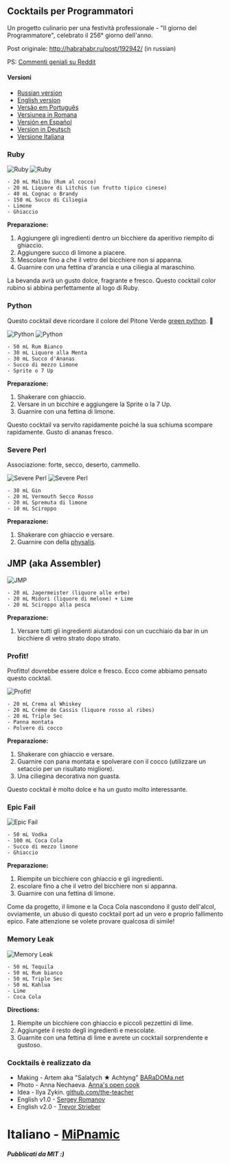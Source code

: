 ## Cocktails per Programmatori

Un progetto culinario per una festività professionale - "Il giorno del Programmatore", celebrato il 256° giorno dell'anno.

Post originale: http://habrahabr.ru/post/192942/ (in russian)

PS: [Commenti geniali su Reddit](http://www.reddit.com/r/programming/comments/1m6n2g/cocktails_for_programmers/)

#### Versioni

* [Russian version](README.md)
* [English version](cocktails_for_programers.md)
* [Versão em Português](coqueteis_para_programadores.md)
* [Versiunea in Romana](cocktailuri_pentru_programatori.md)
* [Versión en Español](cócteles_para_programadores.md)
* [Version in Deutsch](cocktails_fuer_programmierer.md)
* [Versione Italiana](cocktails_per_programmatori.md)

### Ruby

<img src="http://habr.habrastorage.org/post_images/d9a/b87/91d/d9ab8791dff93a03020fc96faf408c48.jpg" alt="Ruby" title="Ruby" />

<img src="http://habr.habrastorage.org/post_images/c50/c74/b1b/c50c74b1bad7a7a785c5055eaeb6a0aa.jpg" alt="Ruby" title="Ruby" />

```
- 20 mL Malibu (Rum al cocco)
- 20 mL Liquore di Litchis (un frutto tipico cinese)
- 40 mL Cognac o Brandy
- 150 mL Succo di Ciliegia
- Limone
- Ghiaccio
```

**Preparazione:**

1.  Aggiungere gli ingredienti dentro un bicchiere da aperitivo riempito di ghiaccio.
2.  Aggiungere succo di limone a piacere.
3.  Mescolare fino a che il vetro del bicchiere non si appanna.
4.  Guarnire con una fettina d'arancia e una ciliegia al maraschino.

La bevanda avrà un gusto dolce, fragrante e fresco. Questo cocktail color rubino si abbina perfettamente al logo di Ruby.

### Python

Questo cocktail deve ricordare il colore del Pitone Verde [green python](https://www.google.it/search?q=pitone+verde&ie=UTF-8&tbm=isch&source=og). :snake:

<img src="http://habr.habrastorage.org/post_images/a81/043/540/a81043540b546fe94fd3f8228c1be439.jpg" alt="Python" title="Python" />

<img src="http://habr.habrastorage.org/post_images/8b2/170/619/8b21706197f93ffde4f8f1d7cb9c444b.jpg" alt="Python" title="Python" />

```
- 50 mL Rum Bianco
- 30 mL Liquore alla Menta
- 30 mL Succo d'Ananas
- Succo di mezzo Limone
- Sprite o 7 Up
```

**Preparazione:**

1.  Shakerare con ghiaccio.
2.  Versare in un bicchire e aggiungere la Sprite o la 7 Up.
3.  Guarnire con una fettina di limone.

Questo cocktail va servito rapidamente poiché la sua schiuma scompare rapidamente. Gusto di ananas fresco.

### Severe Perl

Associazione: forte, secco, deserto, cammello.

<img src="http://habr.habrastorage.org/post_images/122/4c2/773/1224c27737964d566311aae4fae37829.jpg" alt="Severe Perl" title="Severe Perl" />

<img src="http://habr.habrastorage.org/post_images/335/a14/7a8/335a147a8eff811aa6cf6470c84181bd.jpg" alt="Severe Perl" title="Severe Perl" />

```
- 30 mL Gin
- 20 mL Vermouth Secco Rosso
- 20 mL Spremuta di limone
- 10 mL Sciroppo
```

**Preparazione:**

1.  Shakerare con ghiaccio e versare.
2.  Guarnire con della [physalis](http://it.wikipedia.org/wiki/Physalis).

## JMP (aka Assembler)

<img src="http://habr.habrastorage.org/post_images/e40/2f5/004/e402f5004acdd7ad9f7d834fed1dc6f1.jpg" alt="JMP" title="JMP" />

```
- 20 mL Jagermeister (liquore alle erbe)
- 20 mL Midori (liquore di melone) + Lime
- 20 mL Sciroppo alla pesca
```

**Preparazione:**

1.  Versare tutti gli ingredienti aiutandosi con un cucchiaio da bar in un bicchiere di vetro strato dopo strato.

### Profit!

Profitto! dovrebbe essere dolce e fresco. Ecco come abbiamo pensato questo cocktail.

<img src="http://habr.habrastorage.org/post_images/962/c3f/122/962c3f12264c8baf7c00d7f5c2322905.jpg" alt="Profit!" title="Profit!"/>

```
- 20 mL Crema al Whiskey
- 20 mL Crème de Cassis (liquore rosso al ribes)
- 20 mL Triple Sec
- Panna montata
- Polvere di cocco
```

**Preparazione:**

1.  Shakerare con ghiaccio e versare.
2.  Guarnire con pana montata e spolverare con il cocco (utilizzare un setaccio per un risultato migliore).
3.  Una ciliegina decorativa non guasta.

Questo cocktail è molto dolce e ha un gusto molto interessante.

### Epic Fail

<img src="http://habr.habrastorage.org/post_images/56f/3dc/235/56f3dc2353b0f845a3e8c29512f68dd7.jpg" alt="Epic Fail" title="Epic Fail" />

```
- 50 mL Vodka
- 100 mL Coca Cola
- Succo di mezzo limone
- Ghiaccio
```

**Preparazione:**

1.  Riempite un bicchiere con ghiaccio e gli ingredienti.
2.  escolare fino a che il vetro del bicchiere non si appanna.
3.  Guarnire con una fettina di limone.

Come da progetto, il limone e la Coca Cola nascondono il gusto dell'alcol, ovviamente, un abuso di questo cocktail port ad un vero e proprio fallimento epico. Fate attenzione se volete provare qualcosa di simile!

### Memory Leak

<img src="http://habr.habrastorage.org/post_images/6e8/159/0bf/6e81590bfa8295c4129415063b9ffde7.jpg" alt="Memory Leak" title="Memory Leak" />

```
- 50 mL Tequila
- 50 mL Rum bianco
- 50 mL Triple Sec
- 50 mL Kahlua
- Lime
- Coca Cola
```

**Directions:**

1.  Riempite un bicchiere con ghiaccio e piccoli pezzettini di lime.
2.  Aggiungete il resto degli ingredienti e mescolate.
3.  Guarnite con una fettina di lime e avrete un cocktail sorprendente e gustoso.

### Cocktails è realizzato da

* Making - Artem aka "Salatych ★ Achtyng" [BARaDOMa.net](http://vk.com/baradomanet)
* Photo - Anna Nechaeva. [Anna's open cook](http://open-cook.ru)
* Idea - Ilya Zykin. [github.com/the-teacher](https://github.com/the-teacher)
* English v1.0 - [Sergey Romanov](https://github.com/srg-rmnv)
* English v2.0 - [Trevor Strieber](https://github.com/TrevorS)
# Italiano - [MiPnamic](https://github.com/MiPnamic)

##### Pubblicati da MIT :)






